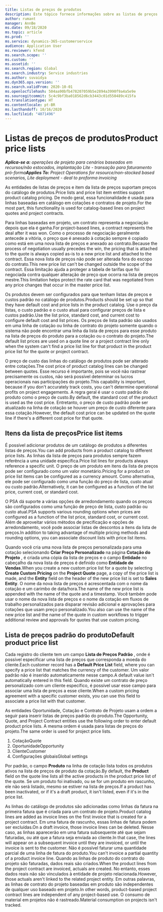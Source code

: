 ```yaml
---
title: Listas de preços de produtos
description: Este tópico fornece informações sobre as listas de preços em preços de catálogo usados para cotações e contratos de projetos.
author: rumant
manager: AnnBe
ms.date: 09/18/2020
ms.topic: article
ms.prod: ''
ms.service: dynamics-365-customerservice
audience: Application User
ms.reviewer: kfend
ms.search.scope: ''
ms.custom: ''
ms.assetid: ''
ms.search.region: Global
ms.search.industry: Service industries
ms.author: suvaidya
ms.dyn365.ops.version: ''
ms.search.validFrom: 2020-10-01
ms.openlocfilehash: 504aa90bfb478207059b5e2894a3990f9a4a5e9e
ms.sourcegitcommit: 5c4c9bf3ba018562d6cb3443c01d550489c415fa
ms.translationtype: HT
ms.contentlocale: pt-BR
ms.lasthandoff: 10/16/2020
ms.locfileid: "4071496"
---
```

# <a name="product-price-lists"></a><span data-ttu-id="f6c6a-103">Listas de preços de produtos</span><span class="sxs-lookup"><span data-stu-id="f6c6a-103">Product price lists</span></span>

<span data-ttu-id="f6c6a-104">_**Aplica-se a:** operações de projeto para cenários baseados em recursos/não estocados, implantação Lite - transação para faturamento pró-forma_</span><span class="sxs-lookup"><span data-stu-id="f6c6a-104">_**Applies To:** Project Operations for resource/non-stocked based scenarios, Lite deployment - deal to proforma invoicing_</span></span>

<span data-ttu-id="f6c6a-105">As entidades de listas de preços e item da lista de preços suportam preços do catálogo de produtos.</span><span class="sxs-lookup"><span data-stu-id="f6c6a-105">Price lists and price list item entities support product catalog pricing.</span></span> <span data-ttu-id="f6c6a-106">De modo geral, essa funcionalidade é usada para linhas baseadas em catálogo em cotações e contratos de projeto.</span><span class="sxs-lookup"><span data-stu-id="f6c6a-106">For the most part, this functionality is used for catalog-based lines on project quotes and project contracts.</span></span>

<span data-ttu-id="f6c6a-107">Para linhas baseadas em projeto, um contrato representa a negociação depois que ela é ganha.</span><span class="sxs-lookup"><span data-stu-id="f6c6a-107">For project-based lines, a contract represents the deal after it was won.</span></span> <span data-ttu-id="f6c6a-108">Como o processo de negociação geralmente antecede a vitória, o preço que é anexado à cotação sempre é copiado como está em uma nova lista de preços e anexado ao contrato.</span><span class="sxs-lookup"><span data-stu-id="f6c6a-108">Because the process of negotiation usually precedes the win, the pricing that is attached to the quote is always copied as-is to a new price list and attached to the contract.</span></span> <span data-ttu-id="f6c6a-109">Essa nova lista de preços não pode ser alterada fora do escopo do contrato.</span><span class="sxs-lookup"><span data-stu-id="f6c6a-109">This new price list can't be changed outside the scope of the contract.</span></span> <span data-ttu-id="f6c6a-110">Essa limitação ajuda a proteger a tabela de tarifas que foi negociada contra qualquer alteração de preço que ocorra na lista de preços mestre.</span><span class="sxs-lookup"><span data-stu-id="f6c6a-110">This limitation helps protect the rate card that was negotiated from any price changes that occur in the master price list.</span></span>

<span data-ttu-id="f6c6a-111">Os produtos devem ser configurados para que tenham listas de preços e custos padrão no catálogo de produtos.</span><span class="sxs-lookup"><span data-stu-id="f6c6a-111">Products should be set up so that they have default cost and price lists in the product catalog.</span></span> <span data-ttu-id="f6c6a-112">Use o preço da listas, o custo padrão e o custo atual para configurar preços de lista e custos padrão.</span><span class="sxs-lookup"><span data-stu-id="f6c6a-112">Use the list price, standard cost, and current cost to configure default cost and list prices.</span></span> <span data-ttu-id="f6c6a-113">Os preços de lista padrão são usados em uma linha de cotação ou linha de contrato do projeto somente quando o sistema não pode encontrar uma linha da lista de preços para esse produto na lista de preços do produto para a cotação ou o contrato do projeto.</span><span class="sxs-lookup"><span data-stu-id="f6c6a-113">The default list prices are used on a quote line or a project contract line only when the system can't find a price list line for that product in the product price list for the quote or project contract.</span></span>

<span data-ttu-id="f6c6a-114">O preço de custo das linhas do catálogo de produtos pode ser alterado entre cotações.</span><span class="sxs-lookup"><span data-stu-id="f6c6a-114">The cost price of product catalog lines can be changed between quotes.</span></span> <span data-ttu-id="f6c6a-115">Esse recurso é importante, pois se você não rastrear precisamente os custos, não será possível determinar os lucros operacionais nas participações do projeto.</span><span class="sxs-lookup"><span data-stu-id="f6c6a-115">This capability is important, because if you don't accurately track costs, you can't determine operational profits on project engagements.</span></span> <span data-ttu-id="f6c6a-116">A regra geral é usar o custo padrão do produto como o preço de custo.</span><span class="sxs-lookup"><span data-stu-id="f6c6a-116">By default, the standard cost of the product is used as the cost price.</span></span> <span data-ttu-id="f6c6a-117">Entretanto, o preço de custo padrão pode ser atualizado na linha de cotação se houver um preço de custo diferente para essa cotação.</span><span class="sxs-lookup"><span data-stu-id="f6c6a-117">However, the default cost price can be updated on the quote line if there's a different cost price for that quote.</span></span>

## <a name="price-list-items"></a><span data-ttu-id="f6c6a-118">Itens da lista de preços</span><span class="sxs-lookup"><span data-stu-id="f6c6a-118">Price list items</span></span>

<span data-ttu-id="f6c6a-119">É possível adicionar produtos de um catálogo de produtos a diferentes listas de preços.</span><span class="sxs-lookup"><span data-stu-id="f6c6a-119">You can add products from a product catalog to different price lists.</span></span> <span data-ttu-id="f6c6a-120">As linhas da lista de preços para produtos sempre fazem referência a uma unidade específica.</span><span class="sxs-lookup"><span data-stu-id="f6c6a-120">Price list lines for products always reference a specific unit.</span></span> <span data-ttu-id="f6c6a-121">O preço de um produto em itens da lista de preços pode ser configurado como um valor monetário.</span><span class="sxs-lookup"><span data-stu-id="f6c6a-121">Pricing for a product on price list items can be configured as a currency amount.</span></span> <span data-ttu-id="f6c6a-122">Como alternativa, ele pode ser configurado como uma função do preço de lista, custo atual ou custo padrão.</span><span class="sxs-lookup"><span data-stu-id="f6c6a-122">Alternatively, it can be configured as a function of the list price, current cost, or standard cost.</span></span>

<span data-ttu-id="f6c6a-123">O PSA dá suporte a várias opções de arredondamento quando os preços são configurados como uma função de preço de lista, custo padrão ou custo atual.</span><span class="sxs-lookup"><span data-stu-id="f6c6a-123">PSA supports various rounding options when prices are configured as a function of the list price, standard cost, or current cost.</span></span> <span data-ttu-id="f6c6a-124">Além de aproveitar vários métodos de precificação e opções de arredondamento, você pode associar listas de descontos a itens da lista de preços.</span><span class="sxs-lookup"><span data-stu-id="f6c6a-124">In addition to taking advantage of multiple pricing methods and rounding options, you can associate discount lists with price list items.</span></span> 

<span data-ttu-id="f6c6a-125">Quando você cria uma nova lista de preços personalizada para uma cotação selecionando **Criar Preço Personalizado** na página **Cotação do Projeto** , é criada uma cópia da lista de preços e o campo **Entidade** no cabeçalho da nova lista de preços é definido como **Entidade de Vendas**.</span><span class="sxs-lookup"><span data-stu-id="f6c6a-125">When you create a new custom price list for a quote by selecting **Create Custom Pricing** on the **Project Quote** page, a copy of the price list is made, and the **Entity** field on the header of the new price list is set to **Sales Entity**.</span></span> <span data-ttu-id="f6c6a-126">O nome da nova lista de preços é acrescentada com o nome da cotação e um carimbo de data/hora.</span><span class="sxs-lookup"><span data-stu-id="f6c6a-126">The name of the new price list is appended with the name of the quote and a timestamp.</span></span> <span data-ttu-id="f6c6a-127">Você também pode usar o nome da nova lista de preços e o nome da cotação em fluxos de trabalho personalizados para disparar revisão adicional e aprovações para cotações que usam preço personalizado.</span><span class="sxs-lookup"><span data-stu-id="f6c6a-127">You also can use the name of the new price list and the name of the quote in custom workflows to trigger additional review and approvals for quotes that use custom pricing.</span></span>

 
## <a name="default-product-price-list"></a><span data-ttu-id="f6c6a-128">Lista de preços padrão do produto</span><span class="sxs-lookup"><span data-stu-id="f6c6a-128">Default product price list</span></span>
<span data-ttu-id="f6c6a-129">Cada registro do cliente tem um campo **Lista de Preços Padrão** , onde é possível especificar uma lista de preços que corresponda a moeda do cliente.</span><span class="sxs-lookup"><span data-stu-id="f6c6a-129">Each customer record has a **Default Price List** field, where you can specify a price list that matches the currency of the customer.</span></span> <span data-ttu-id="f6c6a-130">Um valor padrão não é inserido automaticamente nesse campo.</span><span class="sxs-lookup"><span data-stu-id="f6c6a-130">A default value isn't automatically entered in this field.</span></span> <span data-ttu-id="f6c6a-131">Quando existe um contrato de preço personalizado com um cliente específico, é possível usar esse campo para associar uma lista de preços a esse cliente.</span><span class="sxs-lookup"><span data-stu-id="f6c6a-131">When a custom pricing agreement with a specific customer exists, you can use this field to associate a price list with that customer.</span></span>

<span data-ttu-id="f6c6a-132">As entidades Oportunidade, Cotação e Contrato de Projeto usam a ordem a seguir para inserir listas de preços padrão do produto.</span><span class="sxs-lookup"><span data-stu-id="f6c6a-132">The Opportunity, Quote, and Project Contract entities use the following order to enter default product price lists.</span></span> <span data-ttu-id="f6c6a-133">A mesma ordem é usada para listas de preços do projeto.</span><span class="sxs-lookup"><span data-stu-id="f6c6a-133">The same order is used for project price lists.</span></span>

1.  <span data-ttu-id="f6c6a-134">Cotação</span><span class="sxs-lookup"><span data-stu-id="f6c6a-134">Quote</span></span>
2.  <span data-ttu-id="f6c6a-135">Oportunidade</span><span class="sxs-lookup"><span data-stu-id="f6c6a-135">Opportunity</span></span>
3.  <span data-ttu-id="f6c6a-136">Cliente</span><span class="sxs-lookup"><span data-stu-id="f6c6a-136">Customer</span></span>
4.  <span data-ttu-id="f6c6a-137">Configurações globais</span><span class="sxs-lookup"><span data-stu-id="f6c6a-137">Global settings</span></span> 

<span data-ttu-id="f6c6a-138">Por padrão, o campo **Produto** na linha de cotação lista todos os produtos ativos na lista de preços de produto da cotação.</span><span class="sxs-lookup"><span data-stu-id="f6c6a-138">By default, the **Product** field on the quote line lists all the active products in the product price list of the quote.</span></span> <span data-ttu-id="f6c6a-139">Se um produto foi inativado, ou se for um produto em rascunho, ele não será listado, mesmo se estiver na lista de preços.</span><span class="sxs-lookup"><span data-stu-id="f6c6a-139">If a product has been inactivated, or if it's a draft product, it isn't listed, even if it's in the price list.</span></span> 

<span data-ttu-id="f6c6a-140">As linhas do catálogo de produtos são adicionadas como linhas da fatura na primeira fatura que é criada para um contrato de projeto.</span><span class="sxs-lookup"><span data-stu-id="f6c6a-140">Product catalog lines are added as invoice lines on the first invoice that is created for a project contract.</span></span> <span data-ttu-id="f6c6a-141">Em uma fatura de rascunho, essas linhas de fatura podem ser excluídas.</span><span class="sxs-lookup"><span data-stu-id="f6c6a-141">On a draft invoice, those invoice lines can be deleted.</span></span> <span data-ttu-id="f6c6a-142">Nesse caso, as linhas aparecerão em uma fatura subsequente até que sejam faturadas, ou até que a fatura seja enviada ao cliente.</span><span class="sxs-lookup"><span data-stu-id="f6c6a-142">In that case, the lines will appear on a subsequent invoice until they are invoiced, or until the invoice is sent to the customer.</span></span> <span data-ttu-id="f6c6a-143">Não é possível faturar uma quantidade parcial de uma linha de fatura do produto.</span><span class="sxs-lookup"><span data-stu-id="f6c6a-143">You can't invoice a partial quantity of a product invoice line.</span></span> <span data-ttu-id="f6c6a-144">Quando as linhas de produto do contrato do projeto são faturadas, dados reais são criados.</span><span class="sxs-lookup"><span data-stu-id="f6c6a-144">When the product lines from the project contract are invoiced, actuals are created.</span></span> <span data-ttu-id="f6c6a-145">No entanto, esses dados reais não são vinculados à entidade de projeto relacionada.</span><span class="sxs-lookup"><span data-stu-id="f6c6a-145">However, those actuals aren't linked to the related project entity.</span></span> <span data-ttu-id="f6c6a-146">Em outras palavras, as linhas de contrato do projeto baseadas em produto são independentes de qualquer uso baseado em projeto.</span><span class="sxs-lookup"><span data-stu-id="f6c6a-146">In other words, product-based project contract lines are independent of any project-based use.</span></span> <span data-ttu-id="f6c6a-147">O consumo de material em projetos não é rastreado.</span><span class="sxs-lookup"><span data-stu-id="f6c6a-147">Material consumption on projects isn't tracked.</span></span>
